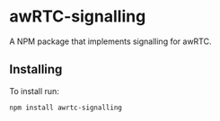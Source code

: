 # awRTC-signalling

A NPM package that implements signalling for awRTC.

## Installing

To install run: 
```shell
npm install awrtc-signalling
```
